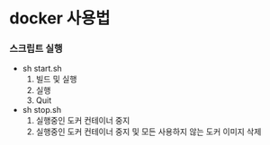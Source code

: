 # docker 사용법

### 스크립트 실행

- sh start.sh
  1. 빌드 및 실행
  2. 실행
  3. Quit
- sh stop.sh
  1.  실행중인 도커 컨테이너 중지
  2.  실행중인 도커 컨테이너 중지 및 모든 사용하지 않는 도커 이미지 삭제
